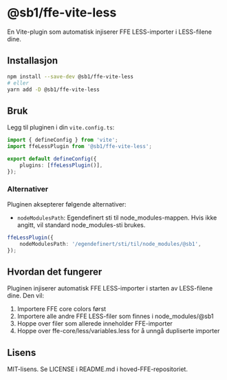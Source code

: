 # @sb1/ffe-vite-less

En Vite-plugin som automatisk injiserer FFE LESS-importer i LESS-filene dine.

## Installasjon

```bash
npm install --save-dev @sb1/ffe-vite-less
# eller
yarn add -D @sb1/ffe-vite-less
```

## Bruk

Legg til pluginen i din `vite.config.ts`:

```typescript
import { defineConfig } from 'vite';
import ffeLessPlugin from '@sb1/ffe-vite-less';

export default defineConfig({
    plugins: [ffeLessPlugin()],
});
```

### Alternativer

Pluginen aksepterer følgende alternativer:

- `nodeModulesPath`: Egendefinert sti til node_modules-mappen. Hvis ikke angitt, vil standard node_modules-sti brukes.

```typescript
ffeLessPlugin({
    nodeModulesPath: '/egendefinert/sti/til/node_modules/@sb1',
});
```

## Hvordan det fungerer

Pluginen injiserer automatisk FFE LESS-importer i starten av LESS-filene dine. Den vil:

1. Importere FFE core colors først
2. Importere alle andre FFE LESS-filer som finnes i node_modules/@sb1
3. Hoppe over filer som allerede inneholder FFE-importer
4. Hoppe over ffe-core/less/variables.less for å unngå dupliserte importer

## Lisens

MIT-lisens. Se LICENSE i README.md i hoved-FFE-repositoriet.
